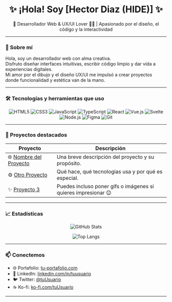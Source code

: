<h1 align="center">✨ ¡Hola! Soy [Hector Diaz (HIDE)] ✨</h1>
<p align="center">🎨 Desarrollador Web & UX/UI Lover 👨‍💻 | Apasionado por el diseño, el código y la interactividad</p>

---

### 🧠 Sobre mí

Hola, soy un desarrollador web con alma creativa.  
Disfruto diseñar interfaces intuitivas, escribir código limpio y dar vida a experiencias digitales.  
Mi amor por el dibujo y el diseño UX/UI me impulsó a crear proyectos donde funcionalidad y estética van de la mano.

---

### 🛠️ Tecnologías y herramientas que uso

<div align="center">

![HTML5](https://img.shields.io/badge/-HTML5-E34F26?logo=html5&logoColor=fff&style=flat)
![CSS3](https://img.shields.io/badge/-CSS3-1572B6?logo=css3&logoColor=fff&style=flat)
![JavaScript](https://img.shields.io/badge/-JavaScript-F7DF1E?logo=javascript&logoColor=000&style=flat)
![TypeScript](https://img.shields.io/badge/-TypeScript-3178C6?logo=typescript&logoColor=fff&style=flat)
![React](https://img.shields.io/badge/-React-61DAFB?logo=react&logoColor=000&style=flat)
![Vue.js](https://img.shields.io/badge/-Vue.js-4FC08D?logo=vue.js&logoColor=fff&style=flat)
![Svelte](https://img.shields.io/badge/-Svelte-FF3E00?logo=svelte&logoColor=fff&style=flat)
![Node.js](https://img.shields.io/badge/-Node.js-339933?logo=node.js&logoColor=fff&style=flat)
![Figma](https://img.shields.io/badge/-Figma-F24E1E?logo=figma&logoColor=fff&style=flat)
![Git](https://img.shields.io/badge/-Git-F05032?logo=git&logoColor=fff&style=flat)

</div>

---

### 🚀 Proyectos destacados

| Proyecto | Descripción |
| -------- | ----------- |
| 🌐 [Nombre del Proyecto](#) | Una breve descripción del proyecto y su propósito. |
| ⚙️ [Otro Proyecto](#) | Qué hace, qué tecnologías usa y por qué es especial. |
| ✨ [Proyecto 3](#) | Puedes incluso poner gifs o imágenes si quieres impresionar 😉 |

---

### 📈 Estadísticas

<div align="center">

![GitHub Stats](https://github-readme-stats.vercel.app/api?username=TU_USUARIO&show_icons=true&theme=tokyonight&hide_border=true&hide=prs)

![Top Langs](https://github-readme-stats.vercel.app/api/top-langs/?username=TU_USUARIO&layout=compact&theme=tokyonight&hide_border=true)

</div>

---

### 📫 Conectemos

- 🌐 Portafolio: [tu-portafolio.com](https://tu-portafolio.com)
- 💼 LinkedIn: [linkedin.com/in/tuusuario](https://linkedin.com/in/tuusuario)
- 🐦 Twitter: [@tuUsuario](https://twitter.com/tuUsuario)
- ☕ Ko-fi: [ko-fi.com/tuUsuario](https://ko-fi.com/tuUsuario)

---
